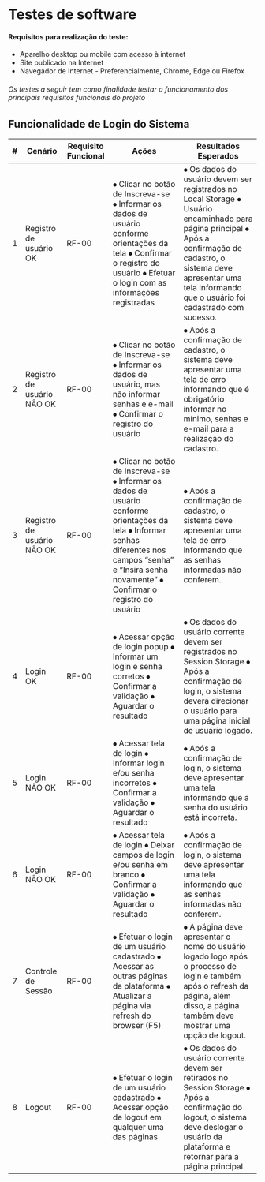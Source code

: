 # Testes de software

#### Requisitos para realização do teste:

- Aparelho desktop ou mobile com acesso à internet
- Site publicado na Internet
- Navegador de Internet - Preferencialmente, Chrome, Edge ou Firefox

###### Os testes a seguir tem como finalidade testar o funcionamento dos principais requisitos funcionais do projeto <br>

## Funcionalidade de Login do Sistema

| # | Cenário                    | Requisito Funcional | Ações                                                                                                                                                                                                    | Resultados Esperados                                                                                                                                                                                                              |
|---|----------------------------|---------------------|----------------------------------------------------------------------------------------------------------------------------------------------------------------------------------------------------------|-----------------------------------------------------------------------------------------------------------------------------------------------------------------------------------------------------------------------------------|
| 1 | Registro de usuário OK     | RF-00               | ⦁	Clicar no botão de Inscreva-se <br> ⦁	Informar os dados de usuário conforme orientações da tela  ⦁	Confirmar o registro do usuário  ⦁	Efetuar o login com as informações registradas                           | ⦁	Os dados do usuário devem ser registrados no Local Storage  ⦁	Usuário encaminhado para página principal  ⦁	Após a confirmação de cadastro, o sistema deve apresentar uma tela informando que o usuário foi cadastrado com sucesso. |
| 2 | Registro de usuário NÂO OK | RF-00               | ⦁	Clicar no botão de Inscreva-se  ⦁	Informar os dados de usuário, mas não informar senhas e e-mail  ⦁	Confirmar o registro do usuário                                                                       | ⦁	Após a confirmação de cadastro,  o sistema deve apresentar uma tela de erro informando que é obrigatório informar no mínimo, senhas e e-mail para a realização do cadastro.                                                      |
| 3 | Registro de usuário NÂO OK | RF-00               | ⦁	Clicar no botão de Inscreva-se  ⦁	Informar os dados de usuário conforme orientações da tela  ⦁	Informar senhas diferentes nos campos “senha” e “Insira senha novamente”  ⦁	Confirmar o registro do usuário | ⦁	Após a confirmação de cadastro,  o sistema deve apresentar uma tela de erro informando que as senhas informadas não conferem.                                                                                                    |
| 4 | Login OK                   | RF-00               | ⦁	Acessar opção de login popup  ⦁	Informar um login e senha corretos  ⦁	Confirmar a validação  ⦁	Aguardar o resultado                                                                                        | ⦁	Os dados do usuário corrente devem ser registrados no Session Storage  ⦁	Após a confirmação de login, o sistema deverá direcionar o usuário para uma página inicial de usuário logado.                                            |
| 5 | Login NÂO OK               | RF-00               | ⦁	Acessar tela de login  ⦁	Informar login e/ou senha incorretos  ⦁	Confirmar a validação  ⦁	Aguardar o resultado                                                                                             | ⦁	Após a confirmação de login, o sistema deve apresentar uma tela informando que a senha do usuário está incorreta.                                                                                                                |
| 6 | Login NÂO OK               | RF-00               | ⦁	Acessar tela de login  ⦁	Deixar campos de login e/ou senha em branco  ⦁	Confirmar a validação  ⦁	Aguardar o resultado                                                                                      | ⦁	Após a confirmação de login, o sistema deve apresentar uma tela informando que as senhas informadas não conferem.                                                                                                                |
| 7 | Controle de Sessão         | RF-00               | ⦁	Efetuar o login de um usuário cadastrado  ⦁	Acessar as outras páginas da plataforma  ⦁	Atualizar a página via refresh do browser (F5)                                                                     | ⦁        A página deve apresentar o nome do usuário logado logo após o processo de login e também após o refresh da página, além disso, a página também deve mostrar uma opção de logout.                                         |
| 8 | Logout                     | RF-00               | ⦁	Efetuar o login de um usuário cadastrado  ⦁	Acessar opção de logout em qualquer uma das páginas                                                                                                          | ⦁	Os dados do usuário corrente devem ser retirados no Session Storage  ⦁	Após a confirmação do logout, o sistema deve deslogar o usuário da plataforma e retornar para a página principal.                                          |
